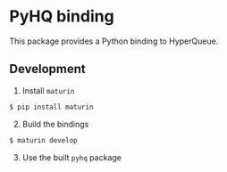 # PyHQ binding
This package provides a Python binding to HyperQueue.

## Development
1) Install `maturin`
```bash
$ pip install maturin
```
2) Build the bindings
```bash
$ maturin develop
```
3) Use the built `pyhq` package
